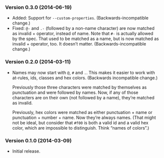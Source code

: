 ### Version 0.3.0 (2014-06-19) ###

- Added: Support for `--custom-properties`. (Backwards-incompatible change.)
- Fixed: `@-` and `.-` (followed by a non-name character) are now matched as
  invalid + operator, instead of name. Note that `#-` is actually allowed by
  the spec. That used to be matched as a name, but is now matched as invalid +
  operator, too. It doesn’t matter. (Backwards-incompatible change.)


### Version 0.2.0 (2014-03-11) ###

- Names may now start with `@`, `#` and `.`. This makes it easier to work with
  at-rules, ids, classes and hex colors. (Backwards incompatible change.)

  Previously those three characters were matched by themselves as punctuation
  and were followed by names. Now, if any of those characters are on their own
  (not followed by a name), they’re matched as invalid.

  Previously, hex colors were matched as either punctuation + name or
  punctuation + number + name. Now they’re always names. (That might not be
  ideal, but consider that `#f00` is both a valid id and a valid hex color,
  which are impossible to distinguish. Think “names of colors”.)


### Version 0.1.0 (2014-03-09) ###

- Initial release.
